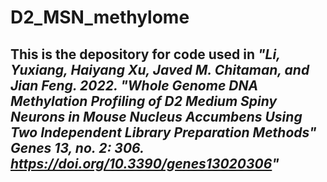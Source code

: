 # **D2_MSN_methylome**
## This is the depository for code used in *"Li, Yuxiang, Haiyang Xu, Javed M. Chitaman, and Jian Feng. 2022. "Whole Genome DNA Methylation Profiling of D2 Medium Spiny Neurons in Mouse Nucleus Accumbens Using Two Independent Library Preparation Methods" Genes 13, no. 2: 306. https://doi.org/10.3390/genes13020306"*
